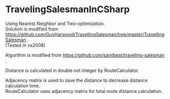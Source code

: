 # TravelingSalesmanInCSharp
Using Nearest Neighbor and Two-optimization.<br />
Solution is modified from https://github.com/GuyHarwood/TravellingSalesman/tree/master/TravellingSalesman .<br />
(Tested in vs2008)<br />

Algorithm is modified from https://github.com/samlbest/traveling-salesman .<br />

Distance is calculated in double not integer by RouteCalculator.<br />

Adjacency matrix is used to save the distance to decrease distance calculation time.<br />
RouteCalculator uses adjacency matrix for total route distance calculation.<br />
